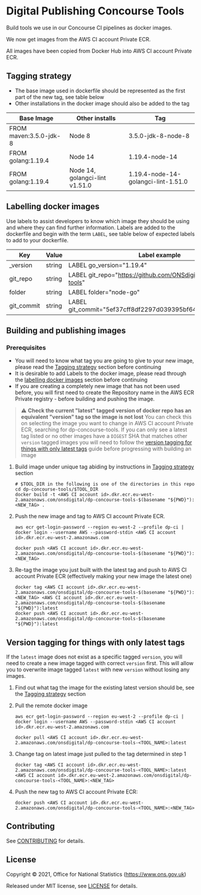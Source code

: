 # Digital Publishing Concourse Tools

Build tools we use in our Concourse CI pipelines as docker images.

We now get images from the AWS CI account Private ECR.

All images have been copied from Docker Hub into AWS CI account Private ECR.

## Tagging strategy

- The base image used in dockerfile should be represented as the first part of the new tag, see table below
- Other installations in the docker image should also be added to the tag

| Base Image             | Other installs                 | Tag                                 |
|------------------------|--------------------------------|-------------------------------------|
| FROM maven:3.5.0-jdk-8 | Node 8                         | 3.5.0-jdk-8-node-8                  |
| FROM golang:1.19.4     | Node 14                        | 1.19.4-node-14                      |
| FROM golang:1.19.4     | Node 14, golangci-lint v1.51.0 | 1.19.4-node-14-golangci-lint-1.51.0 |

## Labelling docker images

Use labels to assist developers to know which image they should be using and where they can find further information. Labels are added to the dockerfile and begin with the term `LABEL`, see table below of expected labels to add to your dockerfile.

| Key                     | Value  | Label example                                                     | Required |
|-------------------------|--------|-------------------------------------------------------------------|----------|
| <install-name->_version | string | LABEL go_version="1.19.4"                                         | true     |
| git_repo                | string | LABEL git_repo="https://github.com/ONSdigital/dp-concourse-tools" | true     |
| folder                  | string | LABEL folder="node-go"                                            | true     |
| git_commit              | string | LABEL git_commit="5ef37cff8df2297d039395bf64f1be600241508c"       | true     |

## Building and publishing images

### Prerequisites

- You will need to know what tag you are going to give to your new image, please read the [Tagging strategy](#tagging-strategy) section before continuing
- It is desirable to add Labels to the docker image, please read through the [labelling docker images](#labelling-docker-images) section before continuing
- If you are creating a completely new image that has not been used before, you will first need to create the Repository name in the AWS ECR Private registry - before building and pushing the image.

> :warning: **Check the current "latest" tagged version of docker repo has an equivalent "version" tag so the image is not lost**
You can check this on selecting the image you want to change in AWS CI account Private ECR, searching for dp-concourse-tools. If you can only see a latest tag listed or no other images have a `DIGEST` SHA that matches other `version` tagged images you will need to follow the [version tagging for things with only latest tags](#version-tagging-for-things-with-only-latest-tags) guide before progressing with building an image

1. Build image under unique tag abiding by instructions in [Tagging strategy](#tagging-strategy) section

    ```shell
    # $TOOL_DIR in the following is one of the directories in this repo
    cd dp-concourse-tools/$TOOL_DIR
    docker build -t <AWS CI account id>.dkr.ecr.eu-west-2.amazonaws.com/onsdigital/dp-concourse-tools-$(basename "${PWD}"):<NEW_TAG> .
    ```

2. Push the new image and tag to AWS CI account Private ECR.

    ```shell
    aws ecr get-login-password --region eu-west-2 --profile dp-ci | docker login --username AWS --password-stdin <AWS CI account id>.dkr.ecr.eu-west-2.amazonaws.com

    docker push <AWS CI account id>.dkr.ecr.eu-west-2.amazonaws.com/onsdigital/dp-concourse-tools-$(basename "${PWD}"):<NEW_TAG>
    ```

3. Re-tag the image you just built with the latest tag and push to AWS CI account Private ECR (effectively making your new image the latest one)

    ```shell
    docker tag <AWS CI account id>.dkr.ecr.eu-west-2.amazonaws.com/onsdigital/dp-concourse-tools-$(basename "${PWD}"):<NEW_TAG> <AWS CI account id>.dkr.ecr.eu-west-2.amazonaws.com/onsdigital/dp-concourse-tools-$(basename "${PWD}"):latest
    docker push <AWS CI account id>.dkr.ecr.eu-west-2.amazonaws.com/onsdigital/dp-concourse-tools-$(basename "${PWD}"):latest
    ```

## Version tagging for things with only latest tags

If the `latest` image does not exist as a specific tagged `version`, you will need to create a new image tagged with correct `version` first. This will allow you to overwrite image tagged `latest` with new `version` without losing any images.

1. Find out what tag the image for the existing latest version should be, see the [Tagging strategy](#tagging-strategy) section

2. Pull the remote docker image

    ```shell
    aws ecr get-login-password --region eu-west-2 --profile dp-ci | docker login --username AWS --password-stdin <AWS CI account id>.dkr.ecr.eu-west-2.amazonaws.com

    docker pull <AWS CI account id>.dkr.ecr.eu-west-2.amazonaws.com/onsdigital/dp-concourse-tools-<TOOL_NAME>:latest
    ```

3. Change tag on latest image just pulled to the tag determined in step 1

    ```shell
    docker tag <AWS CI account id>.dkr.ecr.eu-west-2.amazonaws.com/onsdigital/dp-concourse-tools-<TOOL_NAME>:latest <AWS CI account id>.dkr.ecr.eu-west-2.amazonaws.com/onsdigital/dp-concourse-tools-<TOOL_NAME>:<NEW_TAG>
    ```

4. Push the new tag to AWS CI account Private ECR:

    ```shell
    docker push <AWS CI account id>.dkr.ecr.eu-west-2.amazonaws.com/onsdigital/dp-concourse-tools-<TOOL_NAME>:<NEW_TAG>
    ```

## Contributing

See [CONTRIBUTING](CONTRIBUTING.md) for details.

## License

Copyright © 2021, Office for National Statistics (<https://www.ons.gov.uk>)

Released under MIT license, see [LICENSE](LICENSE.md) for details.
